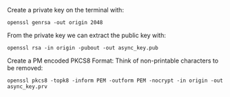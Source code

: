 Create a private key on the terminal with:
```shell
openssl genrsa -out origin 2048
```

From the private key we can extract the public key with:
```shell
openssl rsa -in origin -pubout -out async_key.pub
```

Create a PM encoded PKCS8 Format:
Think of non-printable characters to be removed:
```shell
openssl pkcs8 -topk8 -inform PEM -outform PEM -nocrypt -in origin -out async_key.prv
```
